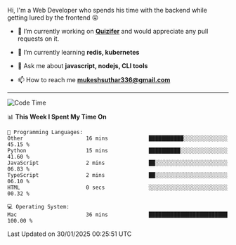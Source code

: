 Hi, I'm a Web Developer who spends his time with the backend while getting lured by the frontend 😜

- 🔭 I’m currently working on **[Quizifer](https://github.com/SutharMukesh/Quizifer/)** and would appreciate any pull requests on it.

- 🌱 I’m currently learning **redis, kubernetes**

- 💬 Ask me about **javascript, nodejs, CLI tools**

- 📫 How to reach me **mukeshsuthar336@gmail.com**

---
<!--START_SECTION:waka-->
![Code Time](http://img.shields.io/badge/Code%20Time-3%2C218%20hrs%2015%20mins-blue)

📊 **This Week I Spent My Time On** 

```text
💬 Programming Languages: 
Other                    16 mins             ███████████░░░░░░░░░░░░░░   45.15 % 
Python                   15 mins             ██████████░░░░░░░░░░░░░░░   41.60 % 
JavaScript               2 mins              ██░░░░░░░░░░░░░░░░░░░░░░░   06.83 % 
TypeScript               2 mins              ██░░░░░░░░░░░░░░░░░░░░░░░   06.10 % 
HTML                     0 secs              ░░░░░░░░░░░░░░░░░░░░░░░░░   00.32 % 

💻 Operating System: 
Mac                      36 mins             █████████████████████████   100.00 % 
```


 Last Updated on 30/01/2025 00:25:51 UTC
<!--END_SECTION:waka-->
